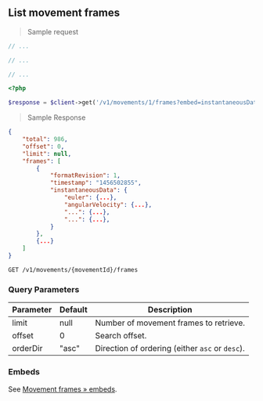 ## List movement frames

> Sample request

```java
// ...
```

```c
// ...
```

```csharp
// ...
```

```php
<?php

$response = $client->get('/v1/movements/1/frames?embed=instantaneousData');
```

> Sample Response

```json
{
    "total": 986,
    "offset": 0,
    "limit": null,
    "frames": [
        {
            "formatRevision": 1,
            "timestamp": "1456502855",
            "instantaneousData": {
                "euler": {...},
                "angularVelocity": {...},
                "...": {...},
                "...": {...},
            }
        },
        {...}
    ]
}
```

`GET /v1/movements/{movementId}/frames`

### Query Parameters

Parameter | Default | Description
--------- | ------- | -----------
limit | null | Number of movement frames to retrieve.
offset | 0 | Search offset.
orderDir | "asc" | Direction of ordering (either `asc` or `desc`).

### Embeds

See [Movement frames &raquo; embeds](#embeds-for-movement-frames).
